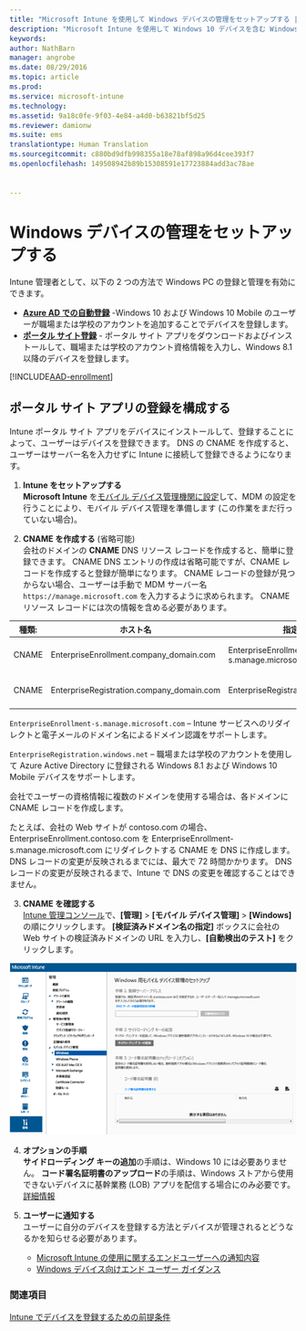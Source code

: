 ```yaml
---
title: "Microsoft Intune を使用して Windows デバイスの管理をセットアップする | Microsoft Intune"
description: "Microsoft Intune を使用して Windows 10 デバイスを含む Windows PC のモバイル デバイス管理 (MDM) を有効にします。"
keywords: 
author: NathBarn
manager: angrobe
ms.date: 08/29/2016
ms.topic: article
ms.prod: 
ms.service: microsoft-intune
ms.technology: 
ms.assetid: 9a18c0fe-9f03-4e84-a4d0-b63821bf5d25
ms.reviewer: damionw
ms.suite: ems
translationtype: Human Translation
ms.sourcegitcommit: c880bd9dfb998355a18e78af898a96d4cee393f7
ms.openlocfilehash: 149508942b89b15308591e17723884add3ac78ae


---
```


# Windows デバイスの管理をセットアップする

Intune 管理者として、以下の 2 つの方法で Windows PC の登録と管理を有効にできます。

- **[Azure AD での自動登録](#azure-active-directory-enrollment)** -Windows 10 および Windows 10 Mobile のユーザーが職場または学校のアカウントを追加することでデバイスを登録します。
- **[ポータル サイト登録](#company-portal-app-enrollment)** - ポータル サイト アプリをダウンロードおよびインストールして、職場または学校のアカウント資格情報を入力し、Windows 8.1 以降のデバイスを登録します。

[!INCLUDE[AAD-enrollment](../includes/win10-automatic-enrollment-aad.md)]

## ポータル サイト アプリの登録を構成する
Intune ポータル サイト アプリをデバイスにインストールして、登録することによって、ユーザーはデバイスを登録できます。 DNS の CNAME を作成すると、ユーザーはサーバー名を入力せずに Intune に接続して登録できるようになります。

1. **Intune をセットアップする**<br>
**Microsoft Intune** を[モバイル デバイス管理機関に設定](prerequisites-for-enrollment.md#set-mobile-device-management-authority)して、MDM の設定を行うことにより、モバイル デバイス管理を準備します (この作業をまだ行っていない場合)。

2. **CNAME を作成する** (省略可能)<br>会社のドメインの **CNAME** DNS リソース レコードを作成すると、簡単に登録できます。 CNAME DNS エントリの作成は省略可能ですが、CNAME レコードを作成すると登録が簡単になります。 CNAME レコードの登録が見つからない場合、ユーザーは手動で MDM サーバー名 `https://manage.microsoft.com` を入力するように求められます。  CNAME リソース レコードには次の情報を含める必要があります。

  |種類:|ホスト名|指定先|TTL|
  |--------|-------------|-------------|-------|
  |CNAME|EnterpriseEnrollment.company_domain.com|EnterpriseEnrollment-s.manage.microsoft.com |1 時間|
  |CNAME|EnterpriseRegistration.company_domain.com|EnterpriseRegistration.windows.net|1 時間|

  `EnterpriseEnrollment-s.manage.microsoft.com` – Intune サービスへのリダイレクトと電子メールのドメイン名によるドメイン認識をサポートします。

  `EnterpriseRegistration.windows.net` – 職場または学校のアカウントを使用して Azure Active Directory に登録される Windows 8.1 および Windows 10 Mobile デバイスをサポートします。

  会社でユーザーの資格情報に複数のドメインを使用する場合は、各ドメインに CNAME レコードを作成します。

  たとえば、会社の Web サイトが contoso.com の場合、EnterpriseEnrollment.contoso.com を EnterpriseEnrollment-s.manage.microsoft.com にリダイレクトする CNAME を DNS に作成します。 DNS レコードの変更が反映されるまでには、最大で 72 時間かかります。 DNS レコードの変更が反映されるまで、Intune で DNS の変更を確認することはできません。

3.  **CNAME を確認する**<br>[Intune 管理コンソール](http://manage.microsoft.com)で、**[管理]** &gt; **[モバイル デバイス管理]** &gt; **[Windows]** の順にクリックします。 **[検証済みドメイン名の指定]** ボックスに会社の Web サイトの検証済みドメインの URL を入力し、**[自動検出のテスト]** をクリックします。

  ![Windows デバイスの管理ダイアログ ボックス](../media/enroll-intune-winenr.png)

4.  **オプションの手順**<br>**サイドローディング キーの追加**の手順は、Windows 10 には必要ありません。 **コード署名証明書のアップロード**の手順は、Windows ストアから使用できないデバイスに基幹業務 (LOB) アプリを配信する場合にのみ必要です。 [詳細情報](set-up-windows-phone-8.0-management-with-microsoft-intune.md)

6.  **ユーザーに通知する**<br>ユーザーに自分のデバイスを登録する方法とデバイスが管理されるとどうなるかを知らせる必要があります。
      - [Microsoft Intune の使用に関するエンドユーザーへの通知内容](what-to-tell-your-end-users-about-using-microsoft-intune.md)
      - [Windows デバイス向けエンド ユーザー ガイダンス](../enduser/using-your-windows-device-with-intune.md)

### 関連項目
[Intune でデバイスを登録するための前提条件](prerequisites-for-enrollment.md)



<!--HONumber=Sep16_HO4-->


